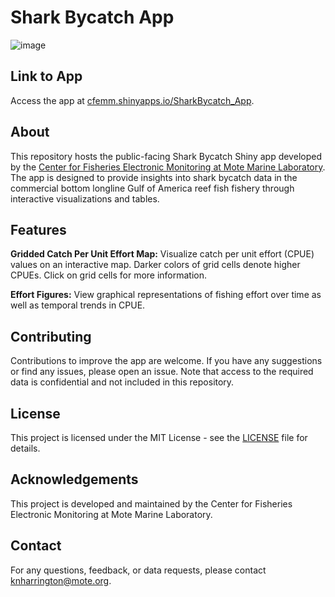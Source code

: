 # Shark Bycatch App

![image](https://github.com/user-attachments/assets/054d738d-36fb-4fd2-80f0-137e8d5c9ffd)

## Link to App
Access the app at [cfemm.shinyapps.io/SharkBycatch_App](cfemm.shinyapps.io/SharkBycatch_App).

## About
This repository hosts the public-facing Shark Bycatch Shiny app developed by the [Center for Fisheries Electronic Monitoring at Mote Marine Laboratory](https://mote.org/cfemm). The app is designed to provide insights into shark bycatch data in the commercial bottom longline Gulf of America reef fish fishery through interactive visualizations and tables.

## Features
**Gridded Catch Per Unit Effort Map:** Visualize catch per unit effort (CPUE) values on an interactive map. Darker colors of grid cells denote higher CPUEs. Click on grid cells for more information.

**Effort Figures:** View graphical representations of fishing effort over time as well as temporal trends in CPUE.

## Contributing
Contributions to improve the app are welcome. If you have any suggestions or find any issues, please open an issue. Note that access to the required data is confidential and not included in this repository. 

## License
This project is licensed under the MIT License - see the [LICENSE](LICENSE) file for details.

## Acknowledgements
This project is developed and maintained by the Center for Fisheries Electronic Monitoring at Mote Marine Laboratory.

## Contact
For any questions, feedback, or data requests, please contact knharrington@mote.org.
